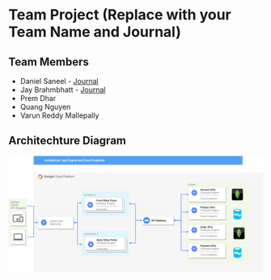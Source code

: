 # Team Project (Replace with your Team Name and Journal)

## Team Members

- Daniel Saneel - [Journal](Journals/Daniel/DanielProgress.md)
- Jay Brahmbhatt - [Journal](Journals/Jay/JayProgress.md)
- Prem Dhar
- Quang Nguyen
- Varun Reddy Mallepally

## Architechture Diagram

![Architecture Diagram](images/OverallArchitecture.png)
